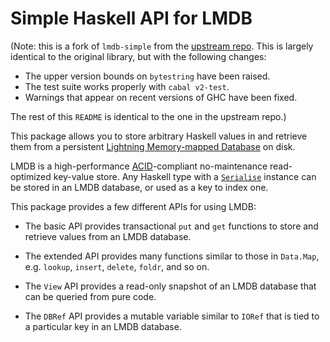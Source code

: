 Simple Haskell API for LMDB
===========================

(Note: this is a fork of `lmdb-simple` from the [upstream
repo](https://github.com/verement/lmdb-simple). This is largely identical to
the original library, but with the following changes:

* The upper version bounds on `bytestring` have been raised.
* The test suite works properly with `cabal v2-test`.
* Warnings that appear on recent versions of GHC have been fixed.

The rest of this `README` is identical to the one in the upstream repo.)

This package allows you to store arbitrary Haskell values in and retrieve them
from a persistent [Lightning Memory-mapped Database][LMDB] on disk.

  [LMDB]: https://symas.com/lightning-memory-mapped-database/

LMDB is a high-performance [ACID][]-compliant no-maintenance read-optimized
key-value store. Any Haskell type with a [`Serialise`][Serialise] instance can
be stored in an LMDB database, or used as a key to index one.

  [ACID]: https://en.wikipedia.org/wiki/ACID
  [Serialise]: https://hackage.haskell.org/package/serialise/docs/Codec-Serialise-Tutorial.html#g:3

This package provides a few different APIs for using LMDB:

  * The basic API provides transactional `put` and `get` functions to store
    and retrieve values from an LMDB database.

  * The extended API provides many functions similar to those in `Data.Map`,
    e.g. `lookup`, `insert`, `delete`, `foldr`, and so on.

  * The `View` API provides a read-only snapshot of an LMDB database that can
    be queried from pure code.

  * The `DBRef` API provides a mutable variable similar to `IORef` that is
    tied to a particular key in an LMDB database.
